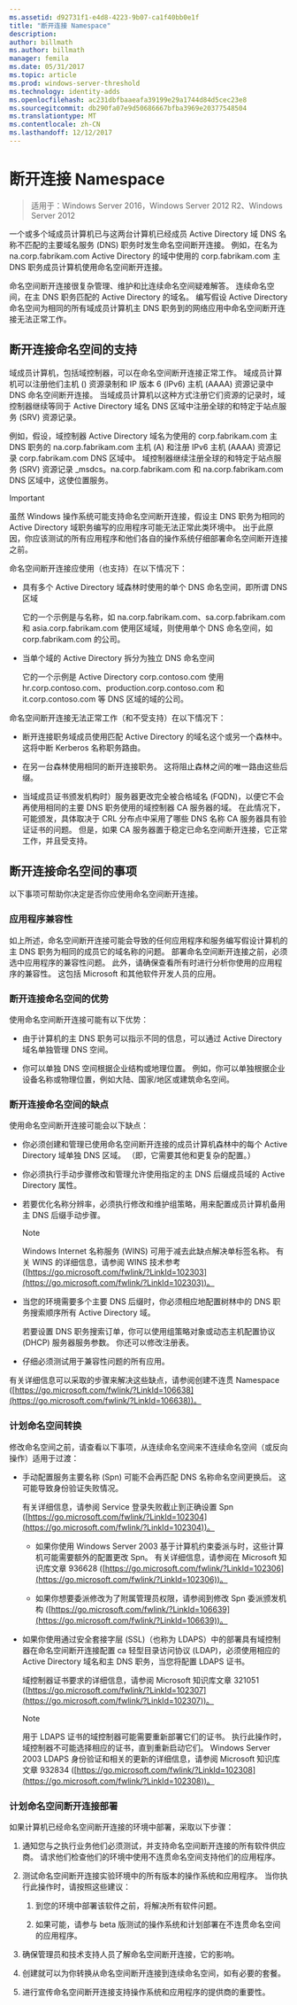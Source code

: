 ```yaml
---
ms.assetid: d92731f1-e4d8-4223-9b07-ca1f40bb0e1f
title: "断开连接 Namespace"
description: 
author: billmath
ms.author: billmath
manager: femila
ms.date: 05/31/2017
ms.topic: article
ms.prod: windows-server-threshold
ms.technology: identity-adds
ms.openlocfilehash: ac231dbfbaaeafa39199e29a1744d84d5cec23e8
ms.sourcegitcommit: db290fa07e9d50686667bfba3969e20377548504
ms.translationtype: MT
ms.contentlocale: zh-CN
ms.lasthandoff: 12/12/2017
---
```

# <a name="disjoint-namespace"></a>断开连接 Namespace

>适用于：Windows Server 2016，Windows Server 2012 R2、Windows Server 2012

一个或多个域成员计算机已与这两台计算机已经成员 Active Directory 域 DNS 名称不匹配的主要域名服务 (DNS) 职务时发生命名空间断开连接。 例如，在名为 na.corp.fabrikam.com Active Directory 的域中使用的 corp.fabrikam.com 主 DNS 职务成员计算机使用命名空间断开连接。  
  
命名空间断开连接很复杂管理、维护和比连续命名空间疑难解答。 连续命名空间，在主 DNS 职务匹配的 Active Directory 的域名。 编写假设 Active Directory 命名空间为相同的所有域成员计算机主 DNS 职务到的网络应用中命名空间断开连接无法正常工作。  
  
## <a name="support-for-disjoint-namespaces"></a>断开连接命名空间的支持  
域成员计算机，包括域控制器，可以在命名空间断开连接正常工作。 域成员计算机可以注册他们主机 () 资源录制和 IP 版本 6 (IPv6) 主机 (AAAA) 资源记录中 DNS 命名空间断开连接。 当域成员计算机以这种方式注册它们资源的记录时，域控制器继续等同于 Active Directory 域名 DNS 区域中注册全球的和特定于站点服务 (SRV) 资源记录。  
  
例如，假设，域控制器 Active Directory 域名为使用的 corp.fabrikam.com 主 DNS 职务的 na.corp.fabrikam.com 主机 (A) 和注册 IPv6 主机 (AAAA) 资源记录 corp.fabrikam.com DNS 区域中。 域控制器继续注册全球的和特定于站点服务 (SRV) 资源记录 _msdcs。na.corp.fabrikam.com 和 na.corp.fabrikam.com DNS 区域中，这使位置服务。  
  
> [!IMPORTANT]  
> 虽然 Windows 操作系统可能支持命名空间断开连接，假设主 DNS 职务为相同的 Active Directory 域职务编写的应用程序可能无法正常此类环境中。 出于此原因，你应该测试的所有应用程序和他们各自的操作系统仔细部署命名空间断开连接之前。  
  
命名空间断开连接应使用（也支持）在以下情况下：  
  
-   具有多个 Active Directory 域森林时使用的单个 DNS 命名空间，即所谓 DNS 区域  
  
    它的一个示例是与名称，如 na.corp.fabrikam.com、sa.corp.fabrikam.com 和 asia.corp.fabrikam.com 使用区域域，则使用单个 DNS 命名空间，如 corp.fabrikam.com 的公司。  
  
-   当单个域的 Active Directory 拆分为独立 DNS 命名空间  
  
    它的一个示例是 Active Directory corp.contoso.com 使用 hr.corp.contoso.com、production.corp.contoso.com 和 it.corp.contoso.com 等 DNS 区域的域的公司。  
  
命名空间断开连接无法正常工作（和不受支持）在以下情况下：  
  
-   断开连接职务域成员使用匹配 Active Directory 的域名这个或另一个森林中。 这将中断 Kerberos 名称职务路由。  
  
-   在另一台森林使用相同的断开连接职务。 这将阻止森林之间的唯一路由这些后缀。  
  
-   当域成员证书颁发机构时）服务器更改完全被合格域名 (FQDN)，以便它不会再使用相同的主要 DNS 职务使用的域控制器 CA 服务器的域。 在此情况下，可能颁发，具体取决于 CRL 分布点中采用了哪些 DNS 名称 CA 服务器具有验证证书的问题。 但是，如果 CA 服务器置于稳定已命名空间断开连接，它正常工作，并且受支持。  
  
## <a name="considerations-for-disjoint-namespaces"></a>断开连接命名空间的事项  
以下事项可帮助你决定是否你应使用命名空间断开连接。  
  
### <a name="application-compatibility"></a>应用程序兼容性  
如上所述，命名空间断开连接可能会导致的任何应用程序和服务编写假设计算机的主 DNS 职务为相同的成员它的域名称的问题。 部署命名空间断开连接之前，必须选中应用程序的兼容性问题。 此外，请确保查看所有时进行分析你使用的应用程序的兼容性。 这包括 Microsoft 和其他软件开发人员的应用。  
  
### <a name="advantages-of-disjoint-namespaces"></a>断开连接命名空间的优势  
使用命名空间断开连接可能有以下优势：  
  
-   由于计算机的主 DNS 职务可以指示不同的信息，可以通过 Active Directory 域名单独管理 DNS 空间。  
  
-   你可以单独 DNS 空间根据企业结构或地理位置。 例如，你可以单独根据企业设备名称或物理位置，例如大陆、国家/地区或建筑命名空间。  
  
### <a name="disadvantages-of-disjoint-namespaces"></a>断开连接命名空间的缺点  
使用命名空间断开连接可能会以下缺点：  
  
-   你必须创建和管理已使用命名空间断开连接的成员计算机森林中的每个 Active Directory 域单独 DNS 区域。 （即，它需要其他和更复杂的配置。）  
  
-   你必须执行手动步骤修改和管理允许使用指定的主 DNS 后缀成员域的 Active Directory 属性。  
  
-   若要优化名称分辨率，必须执行修改和维护组策略，用来配置成员计算机备用主 DNS 后缀手动步骤。  
  
    > [!NOTE]  
    > Windows Internet 名称服务 (WINS) 可用于减去此缺点解决单标签名称。 有关 WINS 的详细信息，请参阅 WINS 技术参考 ([https://go.microsoft.com/fwlink/?LinkId=102303](https://go.microsoft.com/fwlink/?LinkId=102303))。  
  
-   当您的环境需要多个主要 DNS 后缀时，你必须相应地配置树林中的 DNS 职务搜索顺序所有 Active Directory 域。  
  
    若要设置 DNS 职务搜索订单，你可以使用组策略对象或动态主机配置协议 (DHCP) 服务器服务参数。 你还可以修改注册表。  
  
-   仔细必须测试用于兼容性问题的所有应用。  
  
有关详细信息可以采取的步骤来解决这些缺点，请参阅创建不连贯 Namespace ([https://go.microsoft.com/fwlink/?LinkId=106638](https://go.microsoft.com/fwlink/?LinkId=106638))。  
  
### <a name="planning-a-namespace-transition"></a>计划命名空间转换  
修改命名空间之前，请查看以下事项，从连续命名空间来不连续命名空间（或反向操作）适用于过渡：  
  
-   手动配置服务主要名称 (Spn) 可能不会再匹配 DNS 名称命名空间更换后。 这可能导致身份验证失败情况。  
  
    有关详细信息，请参阅 Service 登录失败截止到正确设置 Spn ([https://go.microsoft.com/fwlink/?LinkId=102304](https://go.microsoft.com/fwlink/?LinkId=102304))。  
  
    -   如果你使用 Windows Server 2003 基于计算机约束委派与时，这些计算机可能需要额外的配置更改 Spn。 有关详细信息，请参阅在 Microsoft 知识库文章 936628 ([https://go.microsoft.com/fwlink/?LinkId=102306](https://go.microsoft.com/fwlink/?LinkId=102306))。  
  
    -   如果你想要委派修改为了附属管理员权限，请参阅到修改 Spn 委派颁发机构 ([https://go.microsoft.com/fwlink/?LinkId=106639](https://go.microsoft.com/fwlink/?LinkId=106639))。  
  
-   如果你使用通过安全套接字层 (SSL)（也称为 LDAPS）中的部署具有域控制器在命名空间断开连接配置 ca 轻型目录访问协议 (LDAP)，必须使用相应的 Active Directory 域名和主 DNS 职务，当您将配置 LDAPS 证书。  
  
    域控制器证书要求的详细信息，请参阅 Microsoft 知识库文章 321051 ([https://go.microsoft.com/fwlink/?LinkId=102307](https://go.microsoft.com/fwlink/?LinkId=102307))。  
  
    > [!NOTE]  
    > 用于 LDAPS 证书的域控制器可能需要重新部署它们的证书。 执行此操作时，域控制器不可能选择相应的证书，直到重新启动它们。 Windows Server 2003 LDAPS 身份验证和相关的更新的详细信息，请参阅 Microsoft 知识库文章 932834 ([https://go.microsoft.com/fwlink/?LinkId=102308](https://go.microsoft.com/fwlink/?LinkId=102308))。  
  
### <a name="planning-for-disjoint-namespace-deployments"></a>计划命名空间断开连接部署  
如果计算机已经命名空间断开连接的环境中部署，采取以下步骤：  
  
1.  通知您与之执行业务他们必须测试，并支持命名空间断开连接的所有软件供应商。 请求他们检查他们的环境中使用不连贯命名空间支持他们的应用程序。  
  
2.  测试命名空间断开连接实验环境中的所有版本的操作系统和应用程序。 当你执行此操作时，请按照这些建议：  
  
    1.  到您的环境中部署该软件之前，将解决所有软件问题。  
  
    2.  如果可能，请参与 beta 版测试的操作系统和计划部署在不连贯命名空间的应用程序。  
  
3.  确保管理员和技术支持人员了解命名空间断开连接，它的影响。  
  
4.  创建就可以为你转换从命名空间断开连接到连续命名空间，如有必要的套餐。  
  
5.  进行宣传命名空间断开连接支持操作系统和应用程序的提供商的重要性。  
  


